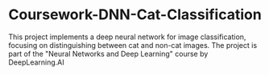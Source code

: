 # Coursework-DNN-Cat-Classification
This project implements a deep neural network for image classification, focusing on distinguishing between cat and non-cat images. The project is part of the "Neural Networks and Deep Learning" course by DeepLearning.AI
